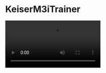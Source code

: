 # KeiserM3iTrainer


![App preview](https://github.com/fordc5/KeiserM3iTrainer/master/FamBamKeiserm3iGif.mp4)
